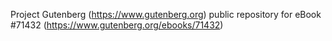 Project Gutenberg (https://www.gutenberg.org) public repository
for eBook #71432 (https://www.gutenberg.org/ebooks/71432)
